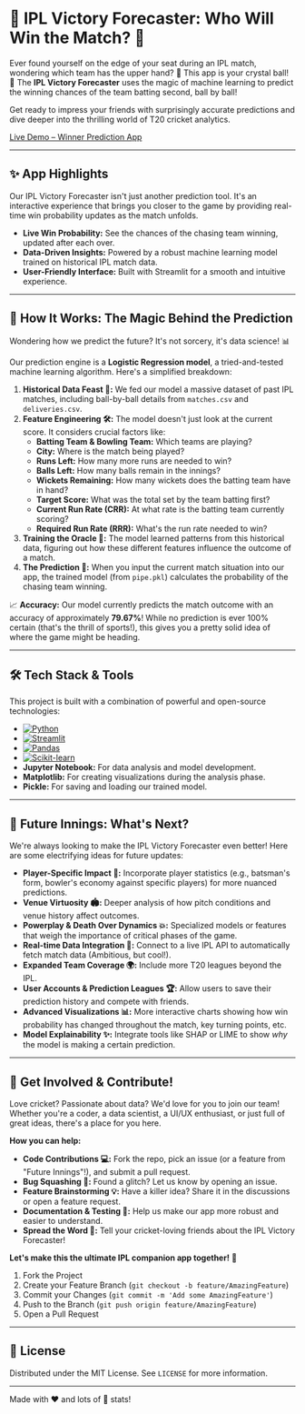 # 🏏 IPL Victory Forecaster: Who Will Win the Match? 🔮

Ever found yourself on the edge of your seat during an IPL match, wondering which team has the upper hand? 🤔 This app is your crystal ball! 🔮 The **IPL Victory Forecaster** uses the magic of machine learning to predict the winning chances of the team batting second, ball by ball!

Get ready to impress your friends with surprisingly accurate predictions and dive deeper into the thrilling world of T20 cricket analytics.

<!-- Placeholder for a cool GIF or screenshot of the app in action! -->
[Live Demo – Winner Prediction App](https://winner-prediction.streamlit.app/)
<!-- TODO: Replace with actual GIF/Screenshot link -->

---

## ✨ App Highlights

Our IPL Victory Forecaster isn't just another prediction tool. It's an interactive experience that brings you closer to the game by providing real-time win probability updates as the match unfolds.

*   **Live Win Probability:** See the chances of the chasing team winning, updated after each over.
*   **Data-Driven Insights:** Powered by a robust machine learning model trained on historical IPL match data.
*   **User-Friendly Interface:** Built with Streamlit for a smooth and intuitive experience.

---

## 🚀 How It Works: The Magic Behind the Prediction

Wondering how we predict the future? It's not sorcery, it's data science! 📊

Our prediction engine is a **Logistic Regression model**, a tried-and-tested machine learning algorithm. Here's a simplified breakdown:

1.  **Historical Data Feast 📜:** We fed our model a massive dataset of past IPL matches, including ball-by-ball details from `matches.csv` and `deliveries.csv`.
2.  **Feature Engineering 🛠️:** The model doesn't just look at the current score. It considers crucial factors like:
    *   **Batting Team & Bowling Team:** Which teams are playing?
    *   **City:** Where is the match being played?
    *   **Runs Left:** How many more runs are needed to win?
    *   **Balls Left:** How many balls remain in the innings?
    *   **Wickets Remaining:** How many wickets does the batting team have in hand?
    *   **Target Score:** What was the total set by the team batting first?
    *   **Current Run Rate (CRR):** At what rate is the batting team currently scoring?
    *   **Required Run Rate (RRR):** What's the run rate needed to win?
3.  **Training the Oracle 🧠:** The model learned patterns from this historical data, figuring out how these different features influence the outcome of a match.
4.  **The Prediction 🎯:** When you input the current match situation into our app, the trained model (from `pipe.pkl`) calculates the probability of the chasing team winning.

📈 **Accuracy:** Our model currently predicts the match outcome with an accuracy of approximately **79.67%**! While no prediction is ever 100% certain (that's the thrill of sports!), this gives you a pretty solid idea of where the game might be heading.

---

## 🛠️ Tech Stack & Tools

This project is built with a combination of powerful and open-source technologies:

*   [![Python](https://img.shields.io/badge/Python-3776AB?style=for-the-badge&logo=python&logoColor=white)](https://www.python.org/)
*   [![Streamlit](https://img.shields.io/badge/Streamlit-FF4B4B?style=for-the-badge&logo=streamlit&logoColor=white)](https://streamlit.io/)
*   [![Pandas](https://img.shields.io/badge/Pandas-150458?style=for-the-badge&logo=pandas&logoColor=white)](https://pandas.pydata.org/)
*   [![Scikit-learn](https://img.shields.io/badge/Scikit--learn-F7931E?style=for-the-badge&logo=scikit-learn&logoColor=white)](https://scikit-learn.org/)
*   **Jupyter Notebook:** For data analysis and model development.
*   **Matplotlib:** For creating visualizations during the analysis phase.
*   **Pickle:** For saving and loading our trained model.

---

## 🔮 Future Innings: What's Next?

We're always looking to make the IPL Victory Forecaster even better! Here are some electrifying ideas for future updates:

*   **Player-Specific Impact 🌟:** Incorporate player statistics (e.g., batsman's form, bowler's economy against specific players) for more nuanced predictions.
*   **Venue Virtuosity 🏟️:** Deeper analysis of how pitch conditions and venue history affect outcomes.
*   **Powerplay & Death Over Dynamics 💥:** Specialized models or features that weigh the importance of critical phases of the game.
*   **Real-time Data Integration 📡:** Connect to a live IPL API to automatically fetch match data (Ambitious, but cool!).
*   **Expanded Team Coverage 🌍:** Include more T20 leagues beyond the IPL.
*   **User Accounts & Prediction Leagues 🏆:** Allow users to save their prediction history and compete with friends.
*   **Advanced Visualizations 📊:** More interactive charts showing how win probability has changed throughout the match, key turning points, etc.
*   **Model Explainability ✨:** Integrate tools like SHAP or LIME to show *why* the model is making a certain prediction.

---

## 🙌 Get Involved & Contribute!

Love cricket? Passionate about data? We'd love for you to join our team! Whether you're a coder, a data scientist, a UI/UX enthusiast, or just full of great ideas, there's a place for you here.

**How you can help:**

*   **Code Contributions 💻:** Fork the repo, pick an issue (or a feature from "Future Innings"!), and submit a pull request.
*   **Bug Squashing 🐛:** Found a glitch? Let us know by opening an issue.
*   **Feature Brainstorming 💡:** Have a killer idea? Share it in the discussions or open a feature request.
*   **Documentation & Testing 📝:** Help us make our app more robust and easier to understand.
*   **Spread the Word 📣:** Tell your cricket-loving friends about the IPL Victory Forecaster!

**Let's make this the ultimate IPL companion app together!** 🚀

1.  Fork the Project
2.  Create your Feature Branch (`git checkout -b feature/AmazingFeature`)
3.  Commit your Changes (`git commit -m 'Add some AmazingFeature'`)
4.  Push to the Branch (`git push origin feature/AmazingFeature`)
5.  Open a Pull Request

---

## 📜 License

Distributed under the MIT License. See `LICENSE` for more information.

---

Made with ❤️ and lots of 🏏 stats!
